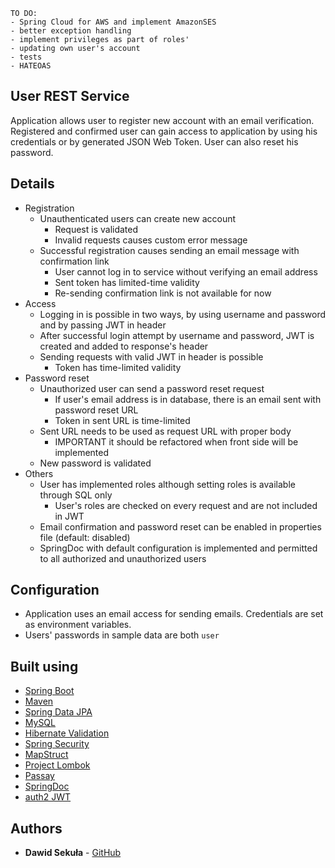 ```
TO DO:
- Spring Cloud for AWS and implement AmazonSES
- better exception handling
- implement privileges as part of roles'
- updating own user's account
- tests
- HATEOAS
```


## User REST Service

Application allows user to register new account with an email verification. Registered and 
confirmed user can gain access to application by using his credentials or by generated JSON 
Web Token. User can also reset his password.

## Details

* Registration
    * Unauthenticated users can create new account
        * Request is validated
        * Invalid requests causes custom error message
    * Successful registration causes sending an email message with confirmation link
        * User cannot log in to service without verifying an email address
        * Sent token has limited-time validity
        * Re-sending confirmation link is not available for now
* Access
    * Logging in is possible in two ways, by using username and password and by passing JWT in header
    * After successful login attempt by username and password, JWT is created and added to 
    response's header
    * Sending requests with valid JWT in header is possible 
        * Token has time-limited validity
* Password reset
    * Unauthorized user can send a password reset request
        * If user's email address is in database, there is an email sent with password reset URL
        * Token in sent URL is time-limited
    * Sent URL needs to be used as request URL with proper body
        * IMPORTANT it should be refactored when front side will be implemented
    * New password is validated
* Others
    * User has implemented roles although setting roles is available through SQL only
        * User's roles are checked on every request and are not included in JWT
    * Email confirmation and password reset can be enabled in properties file (default: disabled)
    * SpringDoc with default configuration is implemented and permitted to all authorized and unauthorized users

## Configuration

* Application uses an email access for sending emails. Credentials are set as environment variables.
* Users' passwords in sample data are both `user`

## Built using

* [Spring Boot](https://spring.io/projects/spring-boot)
* [Maven](https://maven.apache.org/)
* [Spring Data JPA](https://spring.io/projects/spring-data-jpa)
* [MySQL](https://www.mysql.com/)
* [Hibernate Validation](https://hibernate.org/validator/)
* [Spring Security](https://spring.io/projects/spring-security)
* [MapStruct](https://mapstruct.org/)
* [Project Lombok](https://projectlombok.org/)
* [Passay](https://www.passay.org/)
* [SpringDoc](https://springdoc.org/)
* [auth2 JWT](https://auth0.com/blog/implementing-jwt-authentication-on-spring-boot/)


## Authors

* **Dawid Sekuła** - [GitHub](https://github.com/dawidsekula)
